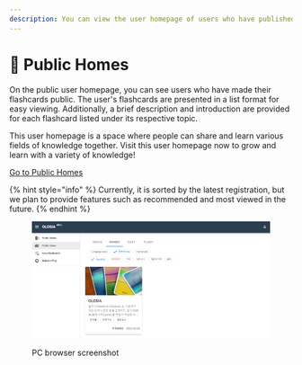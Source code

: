 ```yaml
---
description: You can view the user homepage of users who have published their flashcards.
---
```


# 🍎 Public Homes

On the public user homepage, you can see users who have made their flashcards public. The user's flashcards are presented in a list format for easy viewing. Additionally, a brief description and introduction are provided for each flashcard listed under its respective topic.

This user homepage is a space where people can share and learn various fields of knowledge together. Visit this user homepage now to grow and learn with a variety of knowledge!

[Go to Public Homes](https://olosia.com/homes)

{% hint style="info" %}
Currently, it is sorted by the latest registration, but we plan to provide features such as recommended and most viewed in the future.
{% endhint %}

<figure><img src="../.gitbook/assets/homes_en.png" alt=""><figcaption><p>PC browser screenshot</p></figcaption></figure>
